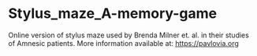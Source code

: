 # Stylus_maze_A-memory-game
Online version of stylus maze used by Brenda Milner et. al. in their studies of Amnesic patients.
More information available at: https://pavlovia.org
